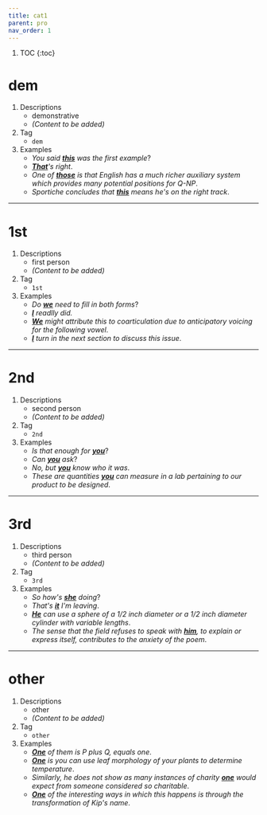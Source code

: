 ```yaml
---
title: cat1
parent: pro
nav_order: 1
---
```

1. TOC
{:toc}

# dem

1. Descriptions
    - demonstrative
    - *(Content to be added)*
2. Tag
    - `dem`
3. Examples
    - *You said <ins>**this**</ins> was the first example*? 
    - *<ins>**That**</ins>'s right*. 
    - *One of <ins>**those**</ins> is that English has a much richer auxiliary system which provides many potential positions for Q-NP*.
    - *Sportiche concludes that <ins>**this**</ins> means he's on the right track*.

---

# 1st

1. Descriptions
    - first person
    - *(Content to be added)*
2. Tag
    - `1st`
3. Examples
    - *Do <ins>**we**</ins> need to fill in both forms*? 
    - *<ins>**I**</ins> readlly did.* 
    - *<ins>**We**</ins> might attribute this to coarticulation due to anticipatory voicing for the following vowel*.
    - *<ins>**I**</ins> turn in the next section to discuss this issue*.

---

# 2nd

1. Descriptions
    - second person
    - *(Content to be added)*
2. Tag
    - `2nd`
3. Examples
    - *Is that enough for <ins>**you**</ins>*? 
    - *Can <ins>**you**</ins> ask*? 
    - *No, but <ins>**you**</ins> know who it was*.
    - *These are quantities <ins>**you**</ins> can measure in a lab pertaining to our product to be designed*.

---

# 3rd

1. Descriptions
    - third person
    - *(Content to be added)*
2. Tag
    - `3rd`
3. Examples
    - *So how's <ins>**she**</ins> doing*? 
    - *That's <ins>**it**</ins> I'm leaving*. 
    - *<ins>**He**</ins> can use a sphere of a 1/2 inch diameter or a 1/2 inch diameter cylinder with variable lengths*.
    - *The sense that the field refuses to speak with <ins>**him**</ins>, to explain or express itself, contributes to the anxiety of the poem*.

---

# other

1. Descriptions
    - other
    - *(Content to be added)*
2. Tag
    - `other`
3. Examples
    - *<ins>**One**</ins> of them is P plus Q, equals one*. 
    - *<ins>**One**</ins> is you can use leaf morphology of your plants to determine temperature*.
    - *Similarly, he does not show as many instances of charity <ins>**one**</ins> would expect from someone considered so charitable*.
    - *<ins>**One**</ins> of the interesting ways in which this happens is through the transformation of Kip's name*.


